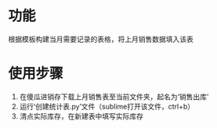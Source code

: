 # 功能
根据模板构建当月需要记录的表格，将上月销售数据填入该表
# 使用步骤
1. 在傻瓜进销存下载上月销售表至当前文件夹，起名为‘销售出库’
2. 运行‘创建统计表.py’文件（sublime打开该文件，ctrl+b）
3. 清点实际库存，在新建表中填写实际库存
